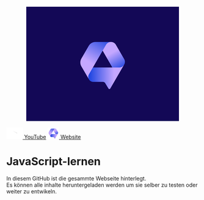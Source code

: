 <p align="center">
<img src="assets/logologo.png" alt="Logo">
  
  
<a target="_blank" href="www.youtube.com/channel/@talk2studios"><img src="assets/youtube.png" alt="youtube" height="30px" width="auto"> YouTube</a>
<a target="_blank" href="https://talk2-studios.ch"><img src="assets/icon.png" alt="our Website" height="30px" width="auto"> Website</a>
</p>


# JavaScript-lernen
In diesem GitHub ist die gesammte Webseite hinterlegt.  
Es können alle inhalte heruntergeladen werden um sie selber zu testen oder weiter zu entwikeln.
